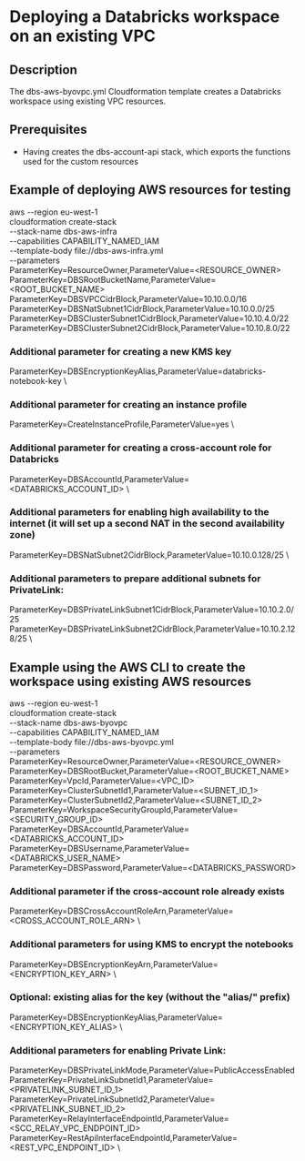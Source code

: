 # Deploying a Databricks workspace on an existing VPC

## Description
The dbs-aws-byovpc.yml Cloudformation template creates a Databricks workspace using existing VPC resources.

## Prerequisites
- Having creates the dbs-account-api stack, which exports the functions used for the custom resources

## Example of deploying AWS resources for testing
aws --region eu-west-1 \
cloudformation create-stack \
--stack-name dbs-aws-infra \
--capabilities CAPABILITY_NAMED_IAM \
--template-body file://dbs-aws-infra.yml \
--parameters \
ParameterKey=ResourceOwner,ParameterValue=<RESOURCE_OWNER> \
ParameterKey=DBSRootBucketName,ParameterValue=<ROOT_BUCKET_NAME> \
ParameterKey=DBSVPCCidrBlock,ParameterValue=10.10.0.0/16 \
ParameterKey=DBSNatSubnet1CidrBlock,ParameterValue=10.10.0.0/25 \
ParameterKey=DBSClusterSubnet1CidrBlock,ParameterValue=10.10.4.0/22 \
ParameterKey=DBSClusterSubnet2CidrBlock,ParameterValue=10.10.8.0/22

### Additional parameter for creating a new KMS key
ParameterKey=DBSEncryptionKeyAlias,ParameterValue=databricks-notebook-key \

### Additional parameter for creating an instance profile
ParameterKey=CreateInstanceProfile,ParameterValue=yes \

### Additional parameter for creating a cross-account role for Databricks
ParameterKey=DBSAccountId,ParameterValue=<DATABRICKS_ACCOUNT_ID> \

### Additional parameters for enabling high availability to the internet (it will set up a second NAT in the second availability zone)
ParameterKey=DBSNatSubnet2CidrBlock,ParameterValue=10.10.0.128/25 \

### Additional parameters to prepare additional subnets for PrivateLink:
ParameterKey=DBSPrivateLinkSubnet1CidrBlock,ParameterValue=10.10.2.0/25 \
ParameterKey=DBSPrivateLinkSubnet2CidrBlock,ParameterValue=10.10.2.128/25 \


## Example using the AWS CLI to create the workspace using existing AWS resources
aws --region eu-west-1 \
cloudformation create-stack \
--stack-name dbs-aws-byovpc \
--capabilities CAPABILITY_NAMED_IAM \
--template-body file://dbs-aws-byovpc.yml \
--parameters \
ParameterKey=ResourceOwner,ParameterValue=<RESOURCE_OWNER> \
ParameterKey=DBSRootBucket,ParameterValue=<ROOT_BUCKET_NAME> \
ParameterKey=VpcId,ParameterValue=<VPC_ID> \
ParameterKey=ClusterSubnetId1,ParameterValue=<SUBNET_ID_1> \
ParameterKey=ClusterSubnetId2,ParameterValue=<SUBNET_ID_2> \
ParameterKey=WorkspaceSecurityGroupId,ParameterValue=<SECURITY_GROUP_ID> \
ParameterKey=DBSAccountId,ParameterValue=<DATABRICKS_ACCOUNT_ID> \
ParameterKey=DBSUsername,ParameterValue=<DATABRICKS_USER_NAME> \
ParameterKey=DBSPassword,ParameterValue=<DATABRICKS_PASSWORD>

### Additional parameter if the cross-account role already exists
ParameterKey=DBSCrossAccountRoleArn,ParameterValue=<CROSS_ACCOUNT_ROLE_ARN> \

### Additional parameters for using KMS to encrypt the notebooks
ParameterKey=DBSEncryptionKeyArn,ParameterValue=<ENCRYPTION_KEY_ARN> \
### Optional: existing alias for the key (without the "alias/" prefix)
ParameterKey=DBSEncryptionKeyAlias,ParameterValue=<ENCRYPTION_KEY_ALIAS> \

### Additional parameters for enabling Private Link:
ParameterKey=DBSPrivateLinkMode,ParameterValue=PublicAccessEnabled \
ParameterKey=PrivateLinkSubnetId1,ParameterValue=<PRIVATELINK_SUBNET_ID_1> \
ParameterKey=PrivateLinkSubnetId2,ParameterValue=<PRIVATELINK_SUBNET_ID_2> \
ParameterKey=RelayInterfaceEndpointId,ParameterValue=<SCC_RELAY_VPC_ENDPOINT_ID> \
ParameterKey=RestApiInterfaceEndpointId,ParameterValue=<REST_VPC_ENDPOINT_ID> \
